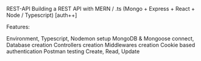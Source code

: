 REST-API
Building a REST API with MERN / .ts (Mongo + Express + React + Node / Typescript) [auth++]

Features:

Environment, Typescript, Nodemon setup
MongoDB & Mongoose connect, Database creation
Controllers creation
Middlewares creation
Cookie based authentication
Postman testing
Create, Read, Update
